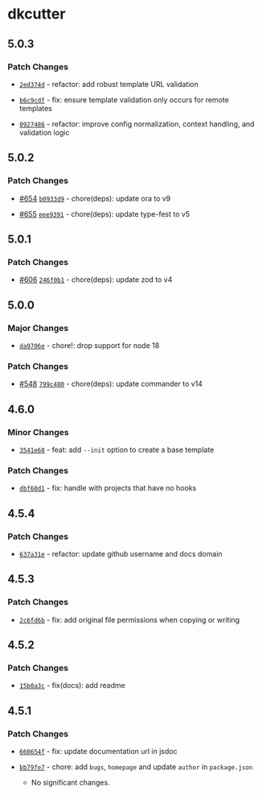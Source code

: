 # dkcutter

## 5.0.3

### Patch Changes

- [`2ed374d`](https://github.com/ncontiero/dkcutter/commit/2ed374d088109a5b463598ad05be42f53cd2498b) - refactor: add robust template URL validation

- [`b6c9cdf`](https://github.com/ncontiero/dkcutter/commit/b6c9cdf52ac2e88e64b458130dc46ac3eb95acce) - fix: ensure template validation only occurs for remote templates

- [`0927486`](https://github.com/ncontiero/dkcutter/commit/09274860f032711d5144197357460ef42bc1d8c0) - refactor: improve config normalization, context handling, and validation logic

## 5.0.2

### Patch Changes

- [#654](https://github.com/ncontiero/dkcutter/pull/654) [`b0933d9`](https://github.com/ncontiero/dkcutter/commit/b0933d9ae753eae133233fe981ac045e800cb6e7) - chore(deps): update ora to v9

- [#655](https://github.com/ncontiero/dkcutter/pull/655) [`eee9391`](https://github.com/ncontiero/dkcutter/commit/eee9391e70deab1e623fb4b35d5562e63c4e478d) - chore(deps): update type-fest to v5

## 5.0.1

### Patch Changes

- [#606](https://github.com/ncontiero/dkcutter/pull/606) [`246f0b1`](https://github.com/ncontiero/dkcutter/commit/246f0b19275ffa02803bcc962713c3b39955214a) - chore(deps): update zod to v4

## 5.0.0

### Major Changes

- [`da9706e`](https://github.com/ncontiero/dkcutter/commit/da9706ee51e48d883cfe51dc83d314675f524fe5) - chore!: drop support for node 18

### Patch Changes

- [#548](https://github.com/ncontiero/dkcutter/pull/548) [`799c480`](https://github.com/ncontiero/dkcutter/commit/799c48055d4bf00f1f7ac8d45b35e0c9de9b0381) - chore(deps): update commander to v14

## 4.6.0

### Minor Changes

- [`3541e68`](https://github.com/ncontiero/dkcutter/commit/3541e6890f8d5401e4a09130f86bdc085f0f49f8) - feat: add `--init` option to create a base template

### Patch Changes

- [`dbf60d1`](https://github.com/ncontiero/dkcutter/commit/dbf60d1fd683e72b9bdb213d5c72de40fa7ad083) - fix: handle with projects that have no hooks

## 4.5.4

### Patch Changes

- [`637a31e`](https://github.com/ncontiero/dkcutter/commit/637a31e63ea482931da7c5019c89f7782e000df9) - refactor: update github username and docs domain

## 4.5.3

### Patch Changes

- [`2c6fd6b`](https://github.com/dkshs/dkcutter/commit/2c6fd6b8a5b0a27d31b189e49be7e6b9a9103839) - fix: add original file permissions when copying or writing

## 4.5.2

### Patch Changes

- [`15b0a3c`](https://github.com/dkshs/dkcutter/commit/15b0a3c8768b52e56457965c996b2d6365dd7bfa) - fix(docs): add readme

## 4.5.1

### Patch Changes

- [`660654f`](https://github.com/dkshs/dkcutter/commit/660654f4d678d216b18101862048062ccaa2a637) - fix: update documentation url in jsdoc

- [`bb79fe7`](https://github.com/dkshs/dkcutter/commit/bb79fe7b2f39e7686cb8a808e1ff4f737567ad1d) - chore: add `bugs`, `homepage` and update `author` in `package.json`
  - No significant changes.
